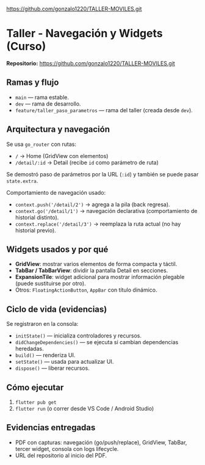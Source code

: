 https://github.com/gonzalo1220/TALLER-MOVILES.git
# Taller - Navegación y Widgets (Curso)

**Repositorio:** https://github.com/gonzalo1220/TALLER-MOVILES.git

## Ramas y flujo
- `main` — rama estable.
- `dev` — rama de desarrollo.
- `feature/taller_paso_parametros` — rama del taller (creada desde `dev`).

## Arquitectura y navegación
Se usa `go_router` con rutas:
- `/` → Home (GridView con elementos)
- `/detail/:id` → Detail (recibe `id` como parámetro de ruta)

Se demostró paso de parámetros por la URL (`:id`) y también se puede pasar `state.extra`.

Comportamiento de navegación usado:
- `context.push('/detail/2')` → agrega a la pila (back regresa).
- `context.go('/detail/1')` → navegación declarativa (comportamiento de historial distinto).
- `context.replace('/detail/3')` → reemplaza la ruta actual (no hay historial previo).

## Widgets usados y por qué
- **GridView**: mostrar varios elementos de forma compacta y táctil.
- **TabBar / TabBarView**: dividir la pantalla Detail en secciones.
- **ExpansionTile**: widget adicional para mostrar información plegable (puede sustituirse por otro).
- Otros: `FloatingActionButton`, `AppBar` con título dinámico.

## Ciclo de vida (evidencias)
Se registraron en la consola:
- `initState()` — inicializa controladores y recursos.
- `didChangeDependencies()` — se ejecuta si cambian dependencias heredadas.
- `build()` — renderiza UI.
- `setState()` — usada para actualizar UI.
- `dispose()` — liberar recursos.

## Cómo ejecutar
1. `flutter pub get`
2. `flutter run` (o correr desde VS Code / Android Studio)

## Evidencias entregadas
- PDF con capturas: navegación (go/push/replace), GridView, TabBar, tercer widget, consola con logs lifecycle.
- URL del repositorio al inicio del PDF.
